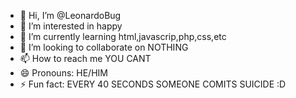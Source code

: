 - 👋 Hi, I’m @LeonardoBug
- 👀 I’m interested in happy
- 🌱 I’m currently learning html,javascrip,php,css,etc
- 💞️ I’m looking to collaborate on NOTHING
- 📫 How to reach me YOU CANT
- 😄 Pronouns: HE/HIM
- ⚡ Fun fact: EVERY 40 SECONDS SOMEONE COMITS SUICIDE :D

<!---
LeonardoBug/LeonardoBug is a ✨ special ✨ repository because its `README.md` (this file) appears on your GitHub profile.
You can click the Preview link to take a look at your changes.
--->
